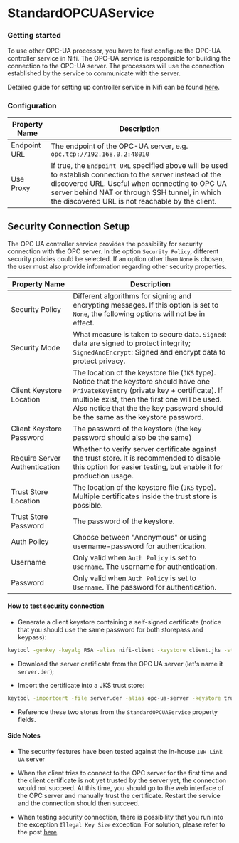 # StandardOPCUAService

### Getting started

To use other OPC-UA processor, you have to first configure the OPC-UA controller service in Nifi. 
The OPC-UA service is responsible for building the connection to the OPC-UA server.
The processors will use the connection established by the service to communicate with the server.

Detailed guide for setting up controller service in Nifi can be found [here](https://nifi.apache.org/docs/nifi-docs/html/user-guide.html#Controller_Services_for_Dataflows).

### Configuration

Property Name | Description 
------|-----
Endpoint URL|The endpoint of the OPC-UA server, e.g. `opc.tcp://192.168.0.2:48010`
Use Proxy|If true, the `Endpoint URL` specified above will be used to establish connection to the server instead of the discovered URL. Useful when connecting to OPC UA server behind NAT or through SSH tunnel, in which the discovered URL is not reachable by the client.


## Security Connection Setup
The OPC UA controller service provides the possibility for security connection with the OPC server. 
In the option `Security Policy`, different security policies could be selected. 
If an option other than `None` is chosen, the user must also provide information regarding other security properties.  

Property Name | Description 
------|-----
Security Policy | Different algorithms for signing and encrypting messages. If this option is set to `None`, the following options will not be in effect.
Security Mode | What measure is taken to secure data. `Signed`: data are signed to protect integrity; `SignedAndEncrypt`: Signed and encrypt data to protect privacy.
Client Keystore Location | The location of the keystore file (`JKS` type). Notice that the keystore should have one `PrivateKeyEntry` (private key + certificate). If multiple exist, then the first one will be used. Also notice that the the key password should be the same as the keystore password.
Client Keystore Password | The password of the keystore (the key password should also be the same)
Require Server Authentication | Whether to verify server certificate against the trust store. It is recommended to disable this option for easier testing, but enable it for production usage.
Trust Store Location | The location of the keystore file (`JKS` type). Multiple certificates inside the trust store is possible.
Trust Store Password | The password of the keystore.
Auth Policy | Choose between "Anonymous" or using username-password for authentication.
Username | Only valid when `Auth Policy` is set to `Username`. The username for authentication.
Password | Only valid when `Auth Policy` is set to `Username`. The password for authentication.

#### How to test security connection
- Generate a client keystore containing a self-signed certificate (notice that you should use the same password for both storepass and keypass):

```bash
keytool -genkey -keyalg RSA -alias nifi-client -keystore client.jks -storepass SuperSecret -keypass SuperSecret -validity 360 -keysize 2048
```

- Download the server certificate from the OPC UA server (let's name it `server.der`);  

- Import the certificate into a JKS trust store:
```bash
keytool -importcert -file server.der -alias opc-ua-server -keystore trust.jks -storepass SuperSecret
```

- Reference these two stores from the `StandardOPCUAService` property fields.

#### Side Notes
- The security features have been tested against the in-house `IBH Link UA` server 

- When the client tries to connect to the OPC server for the first time and the client certificate is not yet trusted by the server yet, 
the connection would not succeed. At this time, you should go to the web interface of the OPC server and manually trust the certificate. Restart the service and the connection should then succeed.  

- When testing security connection, there is possibility that you run into the exception `Illegal Key Size` exception. For solution, please refer to the post [here](https://deveshsharmablogs.wordpress.com/2012/10/09/fixing-java-security-invalidkeyexception-illegal-key-size-exception/).
  
  